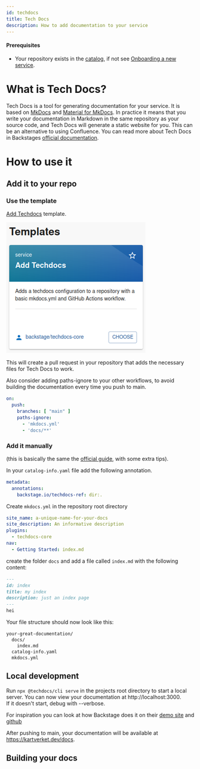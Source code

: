```yaml
---
id: techdocs
title: Tech Docs
description: How to add documentation to your service
---
```


####  Prerequisites
- Your repository exists in the [catalog](/catalog), if not see [Onboarding a new service](/docs/overview/onboarding).
# What is Tech Docs?

Tech Docs is a tool for generating documentation for your service. It is based on [MkDocs](https://www.mkdocs.org/) and [Material for MkDocs](https://squidfunk.github.io/mkdocs-material/).
In practice it means that you write your documentation in Markdown in the same repository as your source code, and Tech Docs will generate a static website for you. This can be an alternative to using Confluence.
You can read more about Tech Docs in Backstages [official documentation](https://backstage.io/docs/features/techdocs/).

# How to use it
 
## Add it to your repo
### Use the template

[Add Techdocs](create/templates/default/add-techdocs) template.

![Add Techdocs](../assets/add-techdocs.png)

This will create a pull request in your repository that adds the necessary files for Tech Docs to work.

Also consider adding paths-ignore to your other workflows, to avoid building the documentation every time you push to main.
```yaml
on:
  push:
    branches: [ "main" ]
    paths-ignore:
      - 'mkdocs.yml'
      - 'docs/**'
```

### Add it manually
(this is basically the same the [official guide](https://backstage.io/docs/features/techdocs/creating-and-publishing), with some extra tips).

In your `catalog-info.yaml` file add the following annotation.
```yaml
metadata:
  annotations:
    backstage.io/techdocs-ref: dir:.
```

Create `mkdocs.yml` in the repository root directory
```yaml
site_name: a-unique-name-for-your-docs
site_description: An informative description
plugins:
  - techdocs-core
nav:
  - Getting Started: index.md
```

create the folder `docs` and add a file called `index.md` with the following content:
```markdown
---
id: index
title: my index
description: just an index page
---
hei
```

Your file structure should now look like this:
```
your-great-documentation/
  docs/
    index.md
  catalog-info.yaml
  mkdocs.yml
```

## Local development

Run `npx @techdocs/cli serve` in the projects root directory to start a local server. You can now view your documentation at http://localhost:3000.  
If it doesn't start, debug with --verbose.

For inspiration you can look at how Backstage does it on their [demo site](https://demo.backstage.io/docs/default/component/backstage) and [github](https://github.com/backstage/backstage/blob/master/mkdocs.yml)

After pushing to main, your documentation will be available at https://kartverket.dev/docs.

## Building your docs
